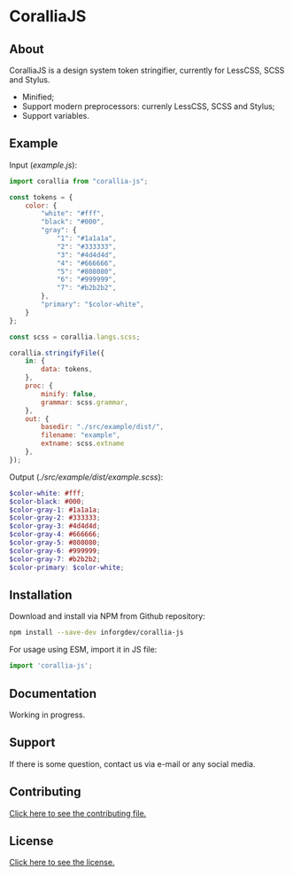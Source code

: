 # CoralliaJS

## About

CoralliaJS is a design system token stringifier, currently for LessCSS, SCSS and Stylus.

* Minified;
* Support modern preprocessors: currenly LessCSS, SCSS and Stylus;
* Support variables.

## Example

Input (*example.js*):

```js
import corallia from "corallia-js";

const tokens = {
    color: {
        "white": "#fff",
        "black": "#000",
        "gray": {
            "1": "#1a1a1a",
            "2": "#333333",
            "3": "#4d4d4d",
            "4": "#666666",
            "5": "#808080",
            "6": "#999999",
            "7": "#b2b2b2",
        },
        "primary": "$color-white",
    }
};

const scss = corallia.langs.scss;

corallia.stringifyFile({
    in: {
        data: tokens,
    },
    proc: {
        minify: false,
        grammar: scss.grammar,
    },
    out: {
        basedir: "./src/example/dist/",
        filename: "example",
        extname: scss.extname
    },
});
```

Output (*./src/example/dist/example.scss*):

```scss
$color-white: #fff;
$color-black: #000;
$color-gray-1: #1a1a1a;
$color-gray-2: #333333;
$color-gray-3: #4d4d4d;
$color-gray-4: #666666;
$color-gray-5: #808080;
$color-gray-6: #999999;
$color-gray-7: #b2b2b2;
$color-primary: $color-white;
```

## Installation

Download and install via NPM from Github repository:

```sh
npm install --save-dev inforgdev/corallia-js
```

For usage using ESM, import it in JS file:

```js
import 'corallia-js';
```

## Documentation

Working in progress.

## Support

If there is some question, contact us via e-mail or any social media.

## Contributing

[Click here to see the contributing file.](./CONTRIBUTING.md)

## License

[Click here to see the license.](./LICENSE.md)